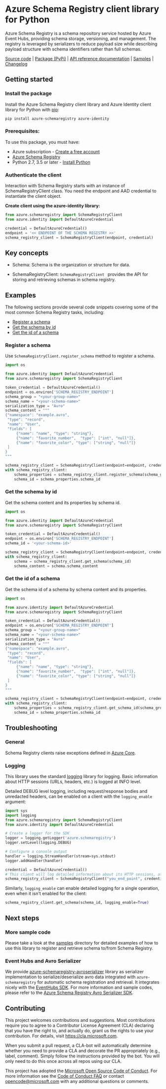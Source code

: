 # Azure Schema Registry client library for Python

Azure Schema Registry is a schema repository service hosted by Azure Event Hubs, providing schema storage, versioning,
and management. The registry is leveraged by serializers to reduce payload size while describing payload structure with
schema identifiers rather than full schemas.

[Source code][source_code] | [Package (PyPi)][pypi] | [API reference documentation][api_reference] | [Samples][sr_samples] | [Changelog][change_log]

## Getting started

### Install the package

Install the Azure Schema Registry client library and Azure Identity client library for Python with [pip][pip]:

```Bash
pip install azure-schemaregistry azure-identity
```

### Prerequisites:
To use this package, you must have:
* Azure subscription - [Create a free account][azure_sub]
* [Azure Schema Registry][schemaregistry_service]
* Python 2.7, 3.5 or later - [Install Python][python]

### Authenticate the client
Interaction with Schema Registry starts with an instance of SchemaRegistryClient class. You need the endpoint and AAD credential to instantiate the client object.

**Create client using the azure-identity library:**

```python
from azure.schemaregistry import SchemaRegistryClient
from azure.identity import DefaultAzureCredential

credential = DefaultAzureCredential()
endpoint = '<< ENDPOINT OF THE SCHEMA REGISTRY >>'
schema_registry_client = SchemaRegistryClient(endpoint, credential)
```

## Key concepts

- Schema: Schema is the organization or structure for data.

- SchemaRegistryClient: `SchemaRegistryClient ` provides the API for storing and retrieving schemas in schema registry.

## Examples

The following sections provide several code snippets covering some of the most common Schema Registry tasks, including:

- [Register a schema](#register-a-schema)
- [Get the schema by id](#get-the-schema-by-id)
- [Get the id of a schema](#get-the-id-of-a-schema)

### Register a schema

Use `SchemaRegistryClient.register_schema` method to register a schema.

```python
import os

from azure.identity import DefaultAzureCredential
from azure.schemaregistry import SchemaRegistryClient

token_credential = DefaultAzureCredential()
endpoint = os.environ['SCHEMA_REGISTRY_ENDPOINT']
schema_group = "<your-group-name>"
schema_name = "<your-schema-name>"
serialization_type = "Avro"
schema_content = """
{"namespace": "example.avro",
 "type": "record",
 "name": "User",
 "fields": [
     {"name": "name", "type": "string"},
     {"name": "favorite_number",  "type": ["int", "null"]},
     {"name": "favorite_color", "type": ["string", "null"]}
 ]
}
"""

schema_registry_client = SchemaRegistryClient(endpoint=endpoint, credential=token_credential)
with schema_registry_client:
    schema_properties = schema_registry_client.register_schema(schema_group, schema_name, serialization_type, schema_content)
    schema_id = schema_properties.schema_id
```

### Get the schema by id

Get the schema content and its properties by schema id.

```python
import os

from azure.identity import DefaultAzureCredential
from azure.schemaregistry import SchemaRegistryClient

token_credential = DefaultAzureCredential()
endpoint = os.environ['SCHEMA_REGISTRY_ENDPOINT']
schema_id = '<your-schema-id>'

schema_registry_client = SchemaRegistryClient(endpoint=endpoint, credential=token_credential)
with schema_registry_client:
    schema = schema_registry_client.get_schema(schema_id)
    schema_content = schema.schema_content
```

### Get the id of a schema

Get the schema id of a schema by schema content and its properties.

```python
import os

from azure.identity import DefaultAzureCredential
from azure.schemaregistry import SchemaRegistryClient

token_credential = DefaultAzureCredential()
endpoint = os.environ['SCHEMA_REGISTRY_ENDPOINT']
schema_group = "<your-group-name>"
schema_name = "<your-schema-name>"
serialization_type = "Avro"
schema_content = """
{"namespace": "example.avro",
 "type": "record",
 "name": "User",
 "fields": [
     {"name": "name", "type": "string"},
     {"name": "favorite_number",  "type": ["int", "null"]},
     {"name": "favorite_color", "type": ["string", "null"]}
 ]
}
"""

schema_registry_client = SchemaRegistryClient(endpoint=endpoint, credential=token_credential)
with schema_registry_client:
    schema_properties = schema_registry_client.get_schema_id(schema_group, schema_name, serialization_type, schema_content)
    schema_id = schema_properties.schema_id
```

## Troubleshooting

### General

Schema Registry clients raise exceptions defined in [Azure Core][azure_core].

### Logging
This library uses the standard
[logging][python_logging] library for logging.
Basic information about HTTP sessions (URLs, headers, etc.) is logged at INFO
level.

Detailed DEBUG level logging, including request/response bodies and unredacted
headers, can be enabled on a client with the `logging_enable` argument:
```python
import sys
import logging
from azure.schemaregistry import SchemaRegistryClient
from azure.identity import DefaultAzureCredential

# Create a logger for the SDK
logger = logging.getLogger('azure.schemaregistry')
logger.setLevel(logging.DEBUG)

# Configure a console output
handler = logging.StreamHandler(stream=sys.stdout)
logger.addHandler(handler)

credential = DefaultAzureCredential()
# This client will log detailed information about its HTTP sessions, at DEBUG level
schema_registry_client = SchemaRegistryClient("you_end_point", credential, logging_enable=True)
```

Similarly, `logging_enable` can enable detailed logging for a single operation,
even when it isn't enabled for the client:
```py
schema_registry_client.get_schema(schema_id, logging_enable=True)
```

## Next steps

### More sample code

Please take a look at the [samples][sr_samples] directory for detailed examples of how to use this library to register and retrieve schema to/from Schema Registry.

### Event Hubs and Avro Serializer

We provide [azure-schemaregistry-avroserializer][schemaregistry_avroserializer_pypi] library as serializer
implementation to serialize/deserialize avro data integrated with `azure-schemaregistry` for automatic schema registration and retrieval.
It integrates nicely with the [EventHubs SDK][eventhubs_repo].
For more information and sample codes, please refer to the [Azure Schema Registry Avro Serializer SDK][schemaregistry_avroserializer_repo].

## Contributing

This project welcomes contributions and suggestions.  Most contributions require you to agree to a
Contributor License Agreement (CLA) declaring that you have the right to, and actually do, grant us
the rights to use your contribution. For details, visit https://cla.microsoft.com.

When you submit a pull request, a CLA-bot will automatically determine whether you need to provide
a CLA and decorate the PR appropriately (e.g., label, comment). Simply follow the instructions
provided by the bot. You will only need to do this once across all repos using our CLA.

This project has adopted the [Microsoft Open Source Code of Conduct](https://opensource.microsoft.com/codeofconduct/).
For more information see the [Code of Conduct FAQ](https://opensource.microsoft.com/codeofconduct/faq/) or
contact [opencode@microsoft.com](mailto:opencode@microsoft.com) with any additional questions or comments.

<!-- LINKS -->
[pip]: https://pypi.org/project/pip/
[pypi]: https://pypi.org/project/azure-schemaregistry
[python]: https://www.python.org/downloads/
[azure_core]: https://github.com/Azure/azure-sdk-for-python/blob/main/sdk/core/azure-core/README.md
[azure_sub]: https://azure.microsoft.com/free/
[python_logging]: https://docs.python.org/3/library/logging.html
[sr_samples]: https://github.com/Azure/azure-sdk-for-python/tree/main/sdk/schemaregistry/azure-schemaregistry/samples
[api_reference]: https://azuresdkdocs.blob.core.windows.net/$web/python/azure-schemaregistry/latest/index.html
[source_code]: https://github.com/Azure/azure-sdk-for-python/tree/main/sdk/schemaregistry/azure-schemaregistry
[change_log]: https://github.com/Azure/azure-sdk-for-python/tree/main/sdk/schemaregistry/azure-schemaregistry/CHANGELOG.md
[schemaregistry_service]: https://aka.ms/schemaregistry
[schemaregistry_avroserializer_repo]: https://github.com/Azure/azure-sdk-for-python/tree/main/sdk/schemaregistry/azure-schemaregistry-avroserializer
[schemaregistry_avroserializer_pypi]: https://pypi.org/project/azure-schemaregistry-avroserializer/
[eventhubs_repo]: https://github.com/Azure/azure-sdk-for-python/tree/main/sdk/eventhub/azure-eventhub